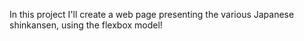 In this project I'll create a web page presenting the various Japanese shinkansen, using the flexbox model! 
